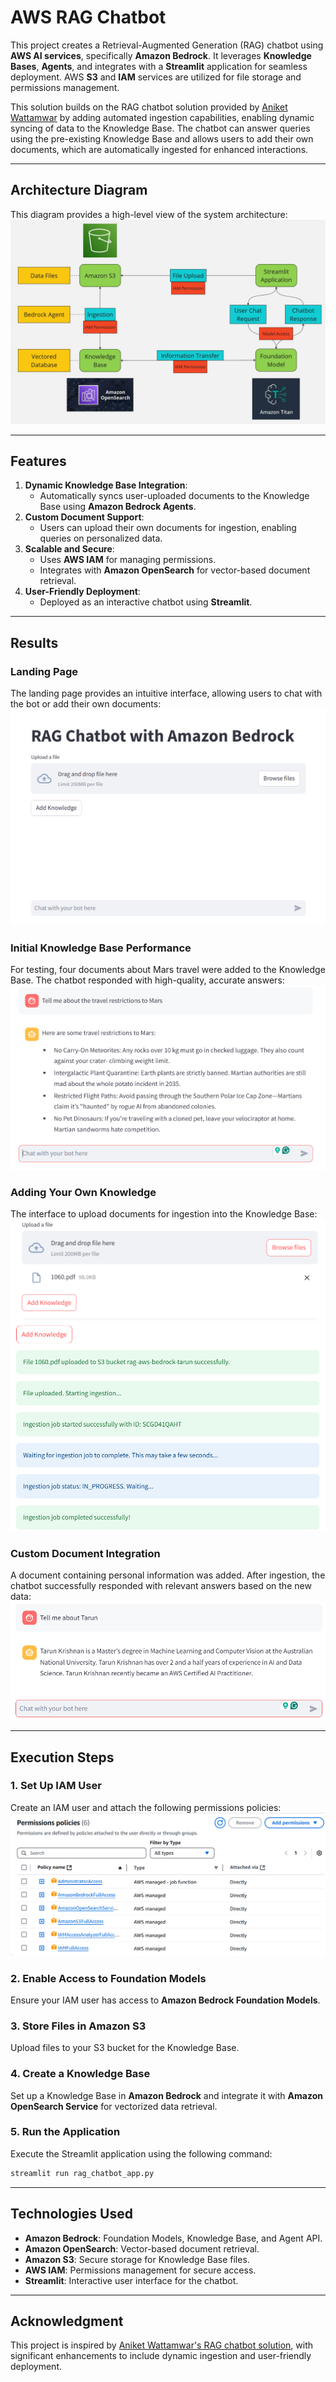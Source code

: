 # **AWS RAG Chatbot**

This project creates a Retrieval-Augmented Generation (RAG) chatbot using **AWS AI services**, specifically **Amazon Bedrock**. It leverages **Knowledge Bases**, **Agents**, and integrates with a **Streamlit** application for seamless deployment. AWS **S3** and **IAM** services are utilized for file storage and permissions management. 

This solution builds on the RAG chatbot solution provided by [Aniket Wattamwar](https://www.youtube.com/watch?v=VGL6_k1DuDE) by adding automated ingestion capabilities, enabling dynamic syncing of data to the Knowledge Base. The chatbot can answer queries using the pre-existing Knowledge Base and allows users to add their own documents, which are automatically ingested for enhanced interactions.

---

## **Architecture Diagram**
This diagram provides a high-level view of the system architecture:
![Architecture Diagram](images/Flowchart.jpg)

---

## **Features**
1. **Dynamic Knowledge Base Integration**:
   - Automatically syncs user-uploaded documents to the Knowledge Base using **Amazon Bedrock Agents**.
2. **Custom Document Support**:
   - Users can upload their own documents for ingestion, enabling queries on personalized data.
3. **Scalable and Secure**:
   - Uses **AWS IAM** for managing permissions.
   - Integrates with **Amazon OpenSearch** for vector-based document retrieval.
4. **User-Friendly Deployment**:
   - Deployed as an interactive chatbot using **Streamlit**.

---

## **Results**

### **Landing Page**
The landing page provides an intuitive interface, allowing users to chat with the bot or add their own documents:
![Landing Page](images/Landing.png)

### **Initial Knowledge Base Performance**
For testing, four documents about Mars travel were added to the Knowledge Base. The chatbot responded with high-quality, accurate answers:
![Chat 1](images/chat_1.png)

### **Adding Your Own Knowledge**
The interface to upload documents for ingestion into the Knowledge Base:
![Add Knowledge - Step 1](images/Add_Knowledge.png)  
![Add Knowledge - Step 2](images/Add_Knowledge_2.png)

### **Custom Document Integration**
A document containing personal information was added. After ingestion, the chatbot successfully responded with relevant answers based on the new data:
![Chat 2](images/chat_2.png)

---

## **Execution Steps**

### **1. Set Up IAM User**  
Create an IAM user and attach the following permissions policies:  
![IAM Policies](images/policies.png)

### **2. Enable Access to Foundation Models**  
Ensure your IAM user has access to **Amazon Bedrock Foundation Models**.

### **3. Store Files in Amazon S3**  
Upload files to your S3 bucket for the Knowledge Base.

### **4. Create a Knowledge Base**  
Set up a Knowledge Base in **Amazon Bedrock** and integrate it with **Amazon OpenSearch Service** for vectorized data retrieval.

### **5. Run the Application**  
Execute the Streamlit application using the following command:  
```bash
streamlit run rag_chatbot_app.py
```

---

## **Technologies Used**
- **Amazon Bedrock**: Foundation Models, Knowledge Base, and Agent API.
- **Amazon OpenSearch**: Vector-based document retrieval.
- **Amazon S3**: Secure storage for Knowledge Base files.
- **AWS IAM**: Permissions management for secure access.
- **Streamlit**: Interactive user interface for the chatbot.

---

## **Acknowledgment**
This project is inspired by [Aniket Wattamwar's RAG chatbot solution](https://www.youtube.com/watch?v=VGL6_k1DuDE), with significant enhancements to include dynamic ingestion and user-friendly deployment.

